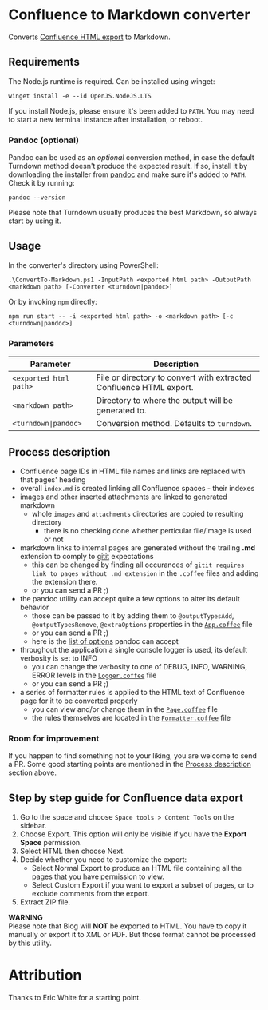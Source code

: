 # Confluence to Markdown converter

Converts [Confluence HTML export](#conflhowto) to Markdown.


## Requirements

The Node.js runtime is required. Can be installed using winget:

```
winget install -e --id OpenJS.NodeJS.LTS
```

If you install Node.js, please ensure it's been added to `PATH`. You may need to start a new
terminal instance after installation, or reboot.


### Pandoc (optional)

Pandoc can be used as an _optional_ conversion method, in case the default Turndown method doesn't
produce the expected result. If so, install it by downloading the installer from [pandoc] and make
sure it's added to `PATH`. Check it by running:

```
pandoc --version
```

Please note that Turndown usually produces the best Markdown, so always start by using it.


## Usage

In the converter's directory using PowerShell:

```
.\ConvertTo-Markdown.ps1 -InputPath <exported html path> -OutputPath <markdown path> [-Converter <turndown|pandoc>]
```

Or by invoking `npm` directly:

```
npm run start -- -i <exported html path> -o <markdown path> [-c <turndown|pandoc>]
```

### Parameters

Parameter              | Description
---------------------- | -----------
`<exported html path>` | File or directory to convert with extracted Confluence HTML export.
`<markdown path>`      | Directory to where the output will be generated to.
`<turndown\|pandoc>`   | Conversion method. Defaults to `turndown`.


## Process description<a name="process-description"></a>

- Confluence page IDs in HTML file names and links are replaced with that pages' heading
- overall `index.md` is created linking all Confluence spaces - their indexes
- images and other inserted attachments are linked to generated markdown
  - whole `images` and `attachments` directories are copied to resulting directory
    - there is no checking done whether perticular file/image is used or not
- markdown links to internal pages are generated without the trailing **.md** extension to comply to [gitit] expectations
  - this can be changed by finding all occurances of `gitit requires link to pages without .md extension` in the `.coffee` files and adding the extension there.
  - or you can send a PR ;)
- the pandoc utility can accept quite a few options to alter its default behavior
  - those can be passed to it by adding them to `@outputTypesAdd`, `@outputTypesRemove`, `@extraOptions` properties in the [`App.coffee`](src/App.coffee) file
  - or you can send a PR ;)
  - here is the [list of options][pandoc-options] pandoc can accept
- throughout the application a single console logger is used, its default verbosity is set to INFO
  - you can change the verbosity to one of DEBUG, INFO, WARNING, ERROR levels in the [`Logger.coffee`](src/App.coffee) file
  - or you can send a PR ;)
- a series of formatter rules is applied to the HTML text of Confluence page for it to be converted properly
  - you can view and/or change them in the [`Page.coffee`](src/Page.coffee) file
  - the rules themselves are located in the [`Formatter.coffee`](src/Formatter.coffee) file


### Room for improvement

If you happen to find something not to your liking, you are welcome to send a PR. Some good starting points are mentioned in the [Process description](#process-description) section above.


## Step by step guide for Confluence data export<a name="conflhowto"></a>

1. Go to the space and choose `Space tools > Content Tools` on the sidebar.
2. Choose Export. This option will only be visible if you have the **Export Space** permission.
3. Select HTML then choose Next.
4. Decide whether you need to customize the export:
   - Select Normal Export to produce an HTML file containing all the pages that you have permission to view.
   - Select Custom Export if you want to export a subset of pages, or to exclude comments from the export.
5. Extract ZIP file.

**WARNING**  
Please note that Blog will **NOT** be exported to HTML. You have to copy it manually or export it to XML or PDF. But those format cannot be processed by this utility.


# Attribution

Thanks to Eric White for a starting point.


[pandoc]: http://pandoc.org/installing.html
[pandoc-options]: http://hackage.haskell.org/package/pandoc
[gitit]: https://github.com/jgm/gitit/
